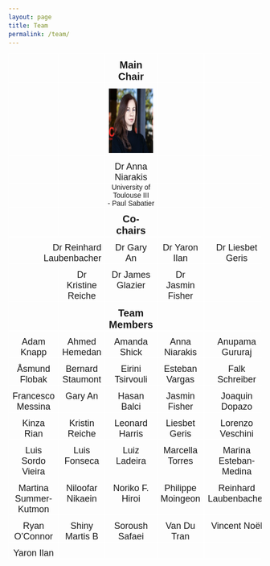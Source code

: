 ```yaml
---
layout: page
title: Team
permalink: /team/
---
```


<style type="text/css">
.tg  {border-collapse:collapse;border-spacing:0;}
.tg td{border-color:black;border-style:solid;border-width:1px;font-family:Arial, sans-serif;font-size:14px;
  overflow:hidden;padding:11px 7px;word-break:normal;}
.tg th{border-color:black;border-style:solid;border-width:1px;font-family:Arial, sans-serif;font-size:14px;
  font-weight:normal;overflow:hidden;padding:11px 7px;word-break:normal;}
.tg .tg-hk1e{border-color:#ffffff;font-family:Arial, Helvetica, sans-serif !important;font-size:14px;text-align:left;
  vertical-align:top;padding:0}
.tg .tg-7t95{border-color:#ffffff;font-family:Arial, Helvetica, sans-serif !important;font-size:20px;font-weight:bold;
  text-align:center;vertical-align:center;padding-bottom:0px}
.tg .tg-7t96{border-color:#ffffff;font-family:Arial, Helvetica, sans-serif !important;font-size:18px;font-weight:bold;
  text-align:center;vertical-align:top;padding-bottom:0}
.tg .tg-8zks{border-color:#ffffff;font-family:Arial, Helvetica, sans-serif !important;font-size:14px;text-align:center;
  vertical-align:top;padding:0}
.tg .tg-zv4m{border-color:#ffffff;text-align:left;vertical-align:top}
.tg .tg-21ns{border-color:#ffffff;font-family:Arial, Helvetica, sans-serif !important;font-size:18px;text-align:center;
  vertical-align:top;padding-bottom:0px}
.tg .tg-9tkx{border-color:#ffffff;font-family:Arial, Helvetica, sans-serif !important;font-size:18px;text-align:right;
  vertical-align:top;padding-bottom:0px}
.tg .tg-b420{border-color:#ffffff;font-size:18px;text-align:center;vertical-align:top;padding-bottom:0px}
</style>
<table class="tg"><thead>
  <tr>
    <th class="tg-21ns"></th>
    <th class="tg-7t95"></th>
    <th class="tg-7t95">Main Chair</th>
    <th class="tg-21ns"></th>
    <th class="tg-21ns"></th>
  </tr></thead>
<tbody>
  <tr>
    <td class="tg-zv4m"></td>
    <td class="tg-zv4m"></td>
    <td class="tg-7t96"><img src='/images/Anna-Niarakis.png' width="128" height="128"></td>
    <td class="tg-zv4m"></td>
    <td class="tg-zv4m"></td>
  </tr>
  <tr>
    <td class="tg-21ns"></td>
    <td class="tg-21ns"></td>
    <td class="tg-21ns">Dr Anna Niarakis</td>
    <td class="tg-21ns"></td>
    <td class="tg-21ns"></td>
  </tr>
  <tr>
    <td class="tg-zv4m"></td>
    <td class="tg-zv4m"></td>
    <td class="tg-8zks">University of Toulouse III <br>- Paul Sabatier</td>
    <td class="tg-zv4m"></td>
    <td class="tg-zv4m"></td>
  </tr>
  <tr>
    <td class="tg-21ns"></td>
    <td class="tg-7t95"></td>
    <td class="tg-7t95"><span style="font-weight:bold">Co-chairs</span></td>
    <td class="tg-21ns"></td>
    <td class="tg-21ns"></td>
  </tr>
  <tr>
    <td class="tg-9tkx" colspan="2">Dr Reinhard Laubenbacher</td>
    <td class="tg-21ns"><span style="font-weight:400;font-style:normal">Dr Gary An</span></td>
    <td class="tg-21ns"><span style="font-weight:400;font-style:normal">Dr Yaron Ilan</span></td>
    <td class="tg-21ns"><span style="font-weight:400;font-style:normal">Dr Liesbet Geris</span></td>
  </tr>
  <tr>
    <td class="tg-21ns"></td>
    <td class="tg-21ns"><span style="font-weight:400;font-style:normal">Dr Kristine Reiche</span></td>
    <td class="tg-21ns"><span style="font-weight:400;font-style:normal">Dr James Glazier</span></td>
    <td class="tg-21ns"><span style="font-weight:400;font-style:normal">Dr Jasmin Fisher</span></td>
    <td class="tg-21ns"></td>
  </tr>
  <tr>
    <td class="tg-21ns"></td>
    <td class="tg-7t95"></td>
    <td class="tg-7t95"><span style="font-weight:700;font-style:normal">Team Members</span></td>
    <td class="tg-21ns"></td>
    <td class="tg-21ns"></td>
  </tr>
  <tr>
    <td class="tg-21ns">Adam Knapp</td>
    <td class="tg-21ns">Ahmed Hemedan</td>
    <td class="tg-21ns">Amanda Shick</td>
    <td class="tg-21ns">Anna Niarakis</td>
    <td class="tg-21ns"><span style="font-weight:400;font-style:normal">Anupama Gururaj</span></td>
  </tr>
  <tr>
    <td class="tg-21ns"><span style="font-weight:400;font-style:normal">Åsmund Flobak</span></td>
    <td class="tg-21ns"><span style="font-weight:400;font-style:normal">Bernard Staumont</span></td>
    <td class="tg-21ns"><span style="font-weight:inherit;font-style:inherit">Eirini Tsirvouli</span></td>
    <td class="tg-21ns"><span style="font-weight:inherit;font-style:inherit">Esteban Vargas</span></td>
    <td class="tg-21ns"><span style="font-weight:inherit;font-style:inherit">Falk Schreiber</span></td>
  </tr>
  <tr>
    <td class="tg-21ns"><span style="font-weight:inherit;font-style:inherit">Francesco Messina</span></td>
    <td class="tg-21ns"><span style="font-weight:inherit;font-style:inherit">Gary An</span></td>
    <td class="tg-21ns"><span style="font-weight:inherit;font-style:inherit">Hasan Balci</span></td>
    <td class="tg-21ns"><span style="font-weight:inherit;font-style:inherit">Jasmin Fisher</span></td>
    <td class="tg-21ns"><span style="font-weight:inherit;font-style:inherit">Joaquin Dopazo</span></td>
  </tr>
  <tr>
    <td class="tg-b420"><span style="font-weight:inherit;font-style:inherit">Kinza Rian</span></td>
    <td class="tg-b420">Kristin Reiche</td>
    <td class="tg-b420">Leonard Harris</td>
    <td class="tg-b420">Liesbet Geris</td>
    <td class="tg-b420">Lorenzo Veschini</td>
  </tr>
  <tr>
    <td class="tg-b420">Luis Sordo Vieira</td>
    <td class="tg-b420">Luis Fonseca</td>
    <td class="tg-b420">Luiz Ladeira</td>
    <td class="tg-b420">Marcella Torres</td>
    <td class="tg-b420">Marina Esteban-Medina</td>
  </tr>
  <tr>
    <td class="tg-b420"><span style="font-weight:inherit;font-style:inherit">Martina Summer-Kutmon</span></td>
    <td class="tg-b420"><span style="font-weight:inherit;font-style:inherit">Niloofar Nikaein</span></td>
    <td class="tg-b420"><span style="font-weight:inherit;font-style:inherit">Noriko F. Hiroi</span></td>
    <td class="tg-b420"><span style="font-weight:inherit;font-style:inherit">Philippe Moingeon</span></td>
    <td class="tg-b420"><span style="font-weight:inherit;font-style:inherit">Reinhard Laubenbacher</span></td>
  </tr>
  <tr>
    <td class="tg-b420"><span style="font-weight:inherit;font-style:inherit">Ryan O’Connor</span></td>
    <td class="tg-b420"><span style="font-weight:inherit;font-style:inherit">Shiny Martis B</span></td>
    <td class="tg-b420"><span style="font-weight:inherit;font-style:inherit">Soroush Safaei</span></td>
    <td class="tg-b420"><span style="font-weight:inherit;font-style:inherit">Van Du Tran</span></td>
    <td class="tg-b420"><span style="font-weight:inherit;font-style:inherit">Vincent Noël</span></td>
  </tr>
  <tr>
    <td class="tg-b420"><span style="font-weight:inherit;font-style:inherit">Yaron Ilan</span></td>
    <td class="tg-b420"></td>
    <td class="tg-b420"></td>
    <td class="tg-b420"></td>
    <td class="tg-b420"></td>
  </tr>
</tbody></table>